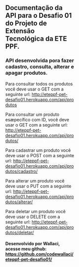 <html>
<head>
</head>
<body>
  <div style="margin:100px;">
   
</nav>
    <div class="jumbotron"  style="padding:40px;">
      <h2>Documentação da API para o Desafio 01 do Projeto de Extensão Tecnológica da ETE PPF.</h1>
      <h3>API desenvolvida pora fazer cadastro, consulta, alterar e apagar produtos.</h3>
      <p>Para consultar todos os produtos você deve usar o GET com a seguinte url: <a href="http://eteppf-pet-desafio01.herokuapp.com/api/produtos">http://eteppf-pet-desafio01.herokuapp.com/api/produtos</a></p>
      <p>Para consultar um produto esæpecífico com ID, você deve usar o GET com a seguinte url: <a href="http://eteppf-pet-desafio01.herokuapp.com/api/produtos/">http://eteppf-pet-desafio01.herokuapp.com/api/produtos/</a></p>
      <p>Para cadastrar um produto você deve usar o POST com a seguinte url: <a href="http://eteppf-pet-desafio01.herokuapp.com/api/produtos/cadastro">http://eteppf-pet-desafio01.herokuapp.com/api/produtos/cadastro/</a></p>
      <p>Para alterar um produto você deve usar o PUT com a seguinte url: <a href="http://eteppf-pet-desafio01.herokuapp.com/api/produtos/alterar/">http://eteppf-pet-desafio01.herokuapp.com/api/produtos/alterar/</a></p>
      <p>Para deletar um produto você deve usar o DELETE com a seguinte url: <a href="http://eteppf-pet-desafio01.herokuapp.com/api/produtos/deletar/">http://eteppf-pet-desafio01.herokuapp.com/api/produtos/deletar/</a></p>
      <p></p>
      <h4>Desenvolvido por Wallaci, acesse meu github: <a href="https://github.com/codewallaci/eteppf-pet-desafio01">https://github.com/codewallaci/eteppf-pet-desafio01/<head></h4>
    </div>
  </div>
</body>
</html>